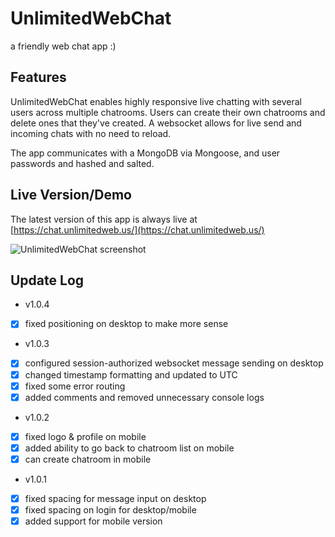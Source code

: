 # UnlimitedWebChat
a friendly web chat app :)

## Features
UnlimitedWebChat enables highly responsive live chatting with several users across multiple chatrooms.  Users can create their own chatrooms and delete ones that they've created.  A websocket allows for live send and incoming chats with no need to reload.

The app communicates with a MongoDB via Mongoose, and user passwords and hashed and salted.

## Live Version/Demo
The latest version of this app is always live at [https://chat.unlimitedweb.us/](https://chat.unlimitedweb.us/)

![UnlimitedWebChat screenshot](https://chat.unlimitedweb.us/screenshot.png)

## Update Log

- v1.0.4
- [x] fixed positioning on desktop to make more sense

- v1.0.3
- [x] configured session-authorized websocket message sending on desktop
- [x] changed timestamp formatting and updated to UTC
- [x] fixed some error routing
- [x] added comments and removed unnecessary console logs

- v1.0.2
- [x] fixed logo & profile on mobile
- [x] added ability to go back to chatroom list on mobile
- [x] can create chatroom in mobile

- v1.0.1
- [x] fixed spacing for message input on desktop
- [x] fixed spacing on login for desktop/mobile
- [x] added support for mobile version